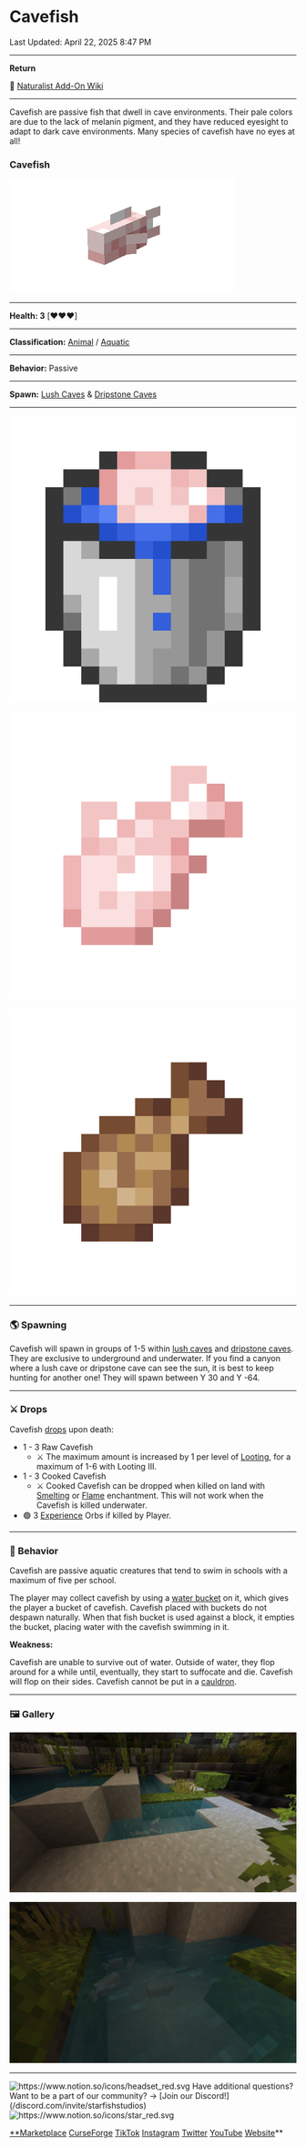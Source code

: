 # Cavefish

Last Updated: April 22, 2025 8:47 PM

---

**Return**

🐻 [Naturalist Add-On Wiki](/www.notion.so/1a7a9a61c3f1800c8e32e893d6e7f430?pvs=21)

---

Cavefish are passive fish that dwell in cave environments. Their pale colors are due to the lack of melanin pigment, and they have reduced eyesight to adapt to dark cave environments. Many species of cavefish have no eyes at all!

<aside>

### **Cavefish**

![cavefish2.gif](cavefish2.gif)

---

**Health: 3** [♥️♥️♥️]

---

**Classification:** [Animal](/minecraft.fandom.com/wiki/Animal) / [Aquatic](/minecraft.fandom.com/wiki/Aquatic)

---

**Behavior:** Passive

---

**Spawn:** [Lush Caves](/minecraft.wiki/w/Lush_Caves) & [Dripstone Caves](/minecraft.wiki/w/Dripstone_Caves)

---

![bucket_cavefish.png](bucket_cavefish.png)

![cavefish_raw.png](cavefish_raw.png)

![cavefish_cooked.png](cavefish_cooked.png)

</aside>

---

### 🌎 Spawning

Cavefish will spawn in groups of 1-5 within [lush caves](/minecraft.wiki/w/Lush_Caves) and [dripstone caves](/minecraft.wiki/w/Dripstone_Caves). They are exclusive to underground and underwater. If you find a canyon where a lush cave or dripstone cave can see the sun, it is best to keep hunting for another one! They will spawn between Y 30 and Y -64.

---

### ⚔️ Drops

Cavefish [drops](/minecraft.fandom.com/wiki/Drops) upon death:

- 1 - 3 Raw Cavefish
    - ⚔️ The maximum amount is increased by 1 per level of [Looting](/minecraft.fandom.com/wiki/Looting), for a maximum of 1-6 with Looting III.
- 1 - 3 Cooked Cavefish
    - ⚔️ Cooked Cavefish can be dropped when killed on land with [Smelting](/minecraft.fandom.com/wiki/Fire_Aspect) or [Flame](/minecraft.fandom.com/wiki/Flame) enchantment. This will not work when the Cavefish is killed underwater.
- 🟢 3 [Experience](/minecraft.fandom.com/wiki/Experience) Orbs if killed by Player.

---

### 🧠 Behavior

Cavefish are passive aquatic creatures that tend to swim in schools with a maximum of five per school.

The player may collect cavefish by using a [water bucket](/minecraft.fandom.com/wiki/Water_bucket) on it, which gives the player a bucket of cavefish. Cavefish placed with buckets do not despawn naturally. When that fish bucket is used against a block, it empties the bucket, placing water with the cavefish swimming in it.

**Weakness:**

Cavefish are unable to survive out of water. Outside of water, they flop around for a while until, eventually, they start to suffocate and die. Cavefish will flop on their sides. Cavefish cannot be put in a [cauldron](/minecraft.fandom.com/wiki/Cauldron).

---

### 🖼️ Gallery

![cavefish.PNG](cavefish.png)

![cavefishies.PNG](cavefishies.png)

---

<aside>
<img src="https://www.notion.so/icons/headset_red.svg" alt="https://www.notion.so/icons/headset_red.svg" width="40px" /> Have additional questions? Want to be a part of our community? → [Join our Discord!](/discord.com/invite/starfishstudios)

</aside>

<aside>
<img src="https://www.notion.so/icons/star_red.svg" alt="https://www.notion.so/icons/star_red.svg" width="40px" />

[**Marketplace](/www.minecraft.net/en-us/marketplace/creator?name=Starfish%20Studios)      [CurseForge](/www.curseforge.com/members/starfish_studios/projects)      [TikTok](/www.tiktok.com/@starfishstudios)      [Instagram](/www.instagram.com/starfishstudiosinc/)      [Twitter](/twitter.com/starfishstudios)      [YouTube](/www.youtube.com/@starfishstudios)      [Website](/starfish-studios.com/)**

</aside>
